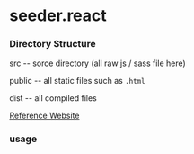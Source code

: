 # seeder.react

### Directory Structure

src -- sorce directory (all raw js / sass file here)

public -- all static files such as `.html`

dist -- all compiled files

[Reference Website](https://blog.usejournal.com/creating-a-react-app-from-scratch-f3c693b84658)
### usage

